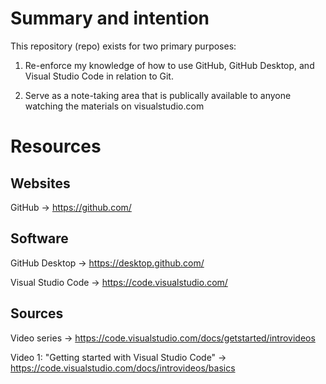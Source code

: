 # Summary and intention

This repository (repo) exists for two primary purposes:
1) Re-enforce my knowledge of how to use GitHub, GitHub Desktop, and Visual Studio Code in relation to Git.

2) Serve as a note-taking area that is publically available to anyone watching the materials on visualstudio.com

# Resources
## Websites
GitHub -> https://github.com/
## Software
GitHub Desktop -> https://desktop.github.com/

Visual Studio Code -> https://code.visualstudio.com/

## Sources

Video series -> https://code.visualstudio.com/docs/getstarted/introvideos

Video 1: "Getting started with Visual Studio Code" -> https://code.visualstudio.com/docs/introvideos/basics
